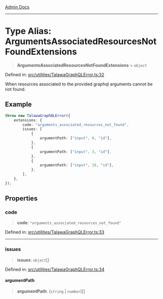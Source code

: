 [Admin Docs](/)

***

# Type Alias: ArgumentsAssociatedResourcesNotFoundExtensions

> **ArgumentsAssociatedResourcesNotFoundExtensions** = `object`

Defined in: [src/utilities/TalawaGraphQLError.ts:32](https://github.com/Sourya07/talawa-api/blob/cfbd515d04ffba748b09232a33807f1845dd1878/src/utilities/TalawaGraphQLError.ts#L32)

When resources associated to the provided graphql arguments cannot be not found.

## Example

```ts
throw new TalawaGraphQLError({
	extensions: {
		code: "arguments_associated_resources_not_found",
		issues: [
			{
				argumentPath: ["input", 0, "id"],
			},
			{
				argumentPath: ["input", 3, "id"],
			},
			{
				argumentPath: ["input", 19, "id"],
			},
		],
	},
});
```

## Properties

### code

> **code**: `"arguments_associated_resources_not_found"`

Defined in: [src/utilities/TalawaGraphQLError.ts:33](https://github.com/Sourya07/talawa-api/blob/cfbd515d04ffba748b09232a33807f1845dd1878/src/utilities/TalawaGraphQLError.ts#L33)

***

### issues

> **issues**: `object`[]

Defined in: [src/utilities/TalawaGraphQLError.ts:34](https://github.com/Sourya07/talawa-api/blob/cfbd515d04ffba748b09232a33807f1845dd1878/src/utilities/TalawaGraphQLError.ts#L34)

#### argumentPath

> **argumentPath**: (`string` \| `number`)[]
